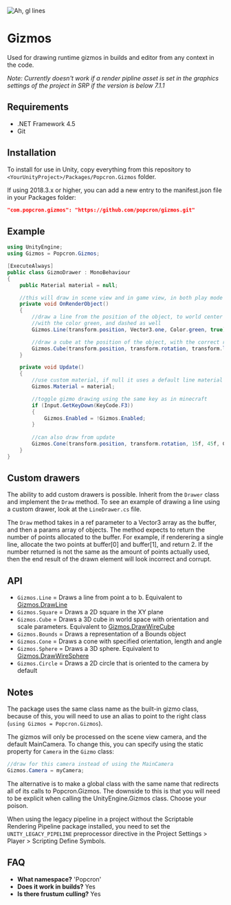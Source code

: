 ![Ah, gl lines](https://cdn.discordapp.com/attachments/377316629220032523/576127655712391198/unknown.png)
# Gizmos
Used for drawing runtime gizmos in builds and editor from any context in the code.

*Note: Currently doesn't work if a render pipline asset is set in the graphics settings of the project in SRP if the version is below 7.1.1*

## Requirements
- .NET Framework 4.5
- Git

## Installation
To install for use in Unity, copy everything from this repository to `<YourUnityProject>/Packages/Popcron.Gizmos` folder.

If using 2018.3.x or higher, you can add a new entry to the manifest.json file in your Packages folder:
```json
"com.popcron.gizmos": "https://github.com/popcron/gizmos.git"
```

## Example
```cs
using UnityEngine;
using Gizmos = Popcron.Gizmos;

[ExecuteAlways]
public class GizmoDrawer : MonoBehaviour
{
    public Material material = null;

    //this will draw in scene view and in game view, in both play mode and edit mode
    private void OnRenderObject()
    {
        //draw a line from the position of the object, to world center
        //with the color green, and dashed as well
        Gizmos.Line(transform.position, Vector3.one, Color.green, true);

        //draw a cube at the position of the object, with the correct rotation and scale
        Gizmos.Cube(transform.position, transform.rotation, transform.lossyScale);
    }

    private void Update()
    {
        //use custom material, if null it uses a default line material
        Gizmos.Material = material;

        //toggle gizmo drawing using the same key as in minecraft
        if (Input.GetKeyDown(KeyCode.F3))
        {
            Gizmos.Enabled = !Gizmos.Enabled;
        }
        
        //can also draw from update
        Gizmos.Cone(transform.position, transform.rotation, 15f, 45f, Color.green);
    }
}
```

## Custom drawers
The ability to add custom drawers is possible. Inherit from the `Drawer` class and implement the `Draw` method. To see an example of drawing a line using a custom drawer, look at the `LineDrawer.cs` file.

The `Draw` method takes in a ref parameter to a Vector3 array as the buffer, and then a params array of objects. The method expects to return the number of points allocated to the buffer. For example, if renderering a single line, allocate the two points at buffer[0] and buffer[1], and return 2. If the number returned is not the same as the amount of points actually used, then the end result of the drawn element will look incorrect and corrupt.

## API
- `Gizmos.Line` = Draws a line from point a to b. Equivalent to [Gizmos.DrawLine](https://docs.unity3d.com/ScriptReference/Gizmos.DrawLine.html)
- `Gizmos.Square` = Draws a 2D square in the XY plane
- `Gizmos.Cube` = Draws a 3D cube in world space with orientation and scale parameters. Equivalent to [Gizmos.DrawWireCube](https://docs.unity3d.com/ScriptReference/Gizmos.DrawWireCube.html)
- `Gizmos.Bounds` = Draws a representation of a Bounds object
- `Gizmos.Cone` = Draws a cone with specified orientation, length and angle
- `Gizmos.Sphere` = Draws a 3D sphere. Equivalent to [Gizmos.DrawWireSphere](https://docs.unity3d.com/ScriptReference/Gizmos.DrawWireSphere.html)
- `Gizmos.Circle` = Draws a 2D circle that is oriented to the camera by default

## Notes
The package uses the same class name as the built-in gizmo class, because of this, you will need to use an alias to point to the right class (`using Gizmos = Popcron.Gizmos`).

The gizmos will only be processed on the scene view camera, and the default MainCamera. To change this, you can specify using the static property for `Camera` in the `Gizmo` class:
```cs
//draw for this camera instead of using the MainCamera
Gizmos.Camera = myCamera;
```

The alternative is to make a global class with the same name that redirects all of its calls to Popcron.Gizmos. The downside to this is that you will need to be explicit when calling the UnityEngine.Gizmos class. Choose your poison.

When using the legacy pipeline in a project without the Scriptable Rendering Pipeline package installed, you need to set the `UNITY_LEGACY_PIPELINE` preprocessor directive in the Project Settings > Player > Scripting Define Symbols.

## FAQ
- **What namespace?** 'Popcron'
- **Does it work in builds?** Yes
- **Is there frustum culling?** Yes
